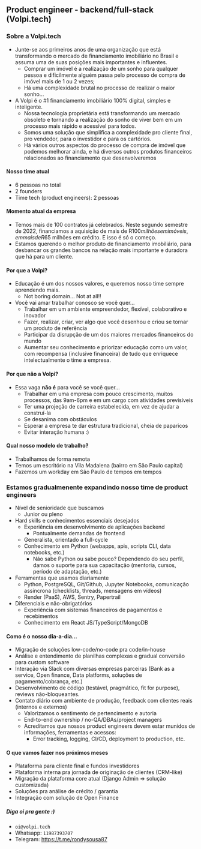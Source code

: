 ## Product engineer - backend/full-stack (Volpi.tech)

### Sobre a Volpi.tech

* Junte-se aos primeiros anos de uma organização que está transformando o mercado de financiamento imobiliário no Brasil e assuma uma de suas posições mais importantes e influentes.
  * Comprar um imóvel é a realização de um sonho para qualquer pessoa e dificilmente alguém passa pelo processo de compra de imóvel mais de 1 ou 2 vezes;
  * Há uma complexidade brutal no processo de realizar o maior sonho...
* A Volpi é o #1 financiamento imobiliário 100% digital, simples e inteligente.
  * Nossa tecnologia proprietária está transformando um mercado obsoleto e tornando a realização do sonho de viver bem em um processo mais rápido e acessível para todos.
  * Somos uma solução que simplifica a complexidade pro cliente final, pro vendedor, para o investidor e para os cartórios.
  * Há vários outros aspectos do processo de compra de imóvel que podemos melhorar ainda, e há diversos outros produtos financeiros relacionados ao financiamento que desenvolveremos

#### Nosso time atual
* 6 pessoas no total
* 2 founders
* Time tech (product engineers): 2 pessoas

#### Momento atual da empresa
* Temos mais de 100 contratos já celebrados. Neste segundo semestre de 2022, financiamos a aquisição de mais de R$100 milhões em imóveis, em mais de R$65 milhões em crédito. E isso é só o começo.
* Estamos querendo o melhor produto de financiamento imobiliário, para desbancar os grandes bancos na relação mais importante e duradora que há para um cliente.

#### Por que a Volpi?
* Educação é um dos nossos valores, e queremos nosso time sempre aprendendo mais.
  * Not boring domain... Not at all!!
* Você vai amar trabalhar conosco se você quer…
  * Trabalhar em um ambiente empreendedor, flexível, colaborativo e inovador
  * Fazer, realizar, criar, ver algo que você desenhou e criou se tornar um produto de referência
  * Participar da disrupção de um dos maiores mercados financeiros do mundo
  * Aumentar seu conhecimento e priorizar educação como um valor, com recompensa (inclusive financeira) de tudo que enriquece intelectualmente o time a empresa.

#### Por que não a Volpi?
* Essa vaga **não é** para você se você quer…
  * Trabalhar em uma empresa com pouco crescimento, muitos processos, das 9am-6pm e em um cargo com atividades previsíveis
  * Ter uma projeção de carreira estabelecida, em vez de ajudar a construí-la
  * Se desanima com obstáculos
  * Esperar a empresa te dar estrutura tradicional, cheia de paparicos
  * Evitar interação humana :)

#### Qual nosso modelo de trabalho?
  * Trabalhamos de forma remota
  * Temos um escritório na Vila Madalena (bairro em São Paulo capital)
  * Fazemos um workday em São Paulo de tempos em tempos

### Estamos gradualmenente expandindo nosso time de product engineers

* Nível de senioridade que buscamos
  * Junior ou pleno
* Hard skills e conhecimentos essenciais desejados
  * Experiência em desenvolvimento de aplicações backend
    * Pontualmente demandas de frontend
  * Generalista, orientado a full-cycle
  * Conhecimento em Python (webapps, apis, scripts CLI, data notebooks, etc.)
    * Não sabe Python ou sabe pouco? Dependendo do seu perfil, damos o suporte para sua capacitação (mentoria, cursos, período de adaptação, etc.)
* Ferramentas que usamos diariamente
  * Python, PostgreSQL, Git/Github, Jupyter Notebooks, comunicação assíncrona (checklists, threads, mensagens em vídeos)
  * Render (PaaS), AWS, Sentry, Papertrail
* Diferenciais e não-obrigatórios
  * Experiência com sistemas financeiros de pagamentos e recebimentos
  * Conhecimento em React JS/TypeScript/MongoDB

#### Como é o nosso dia-a-dia...
* Migração de soluções low-code/no-code pra code/in-house
* Análise e entendimento de planilhas complexas e gradual conversão para custom software
* Interação via Slack com diversas empresas parceiras (Bank as a service, Open finance, Data platforms, soluções de pagamento/cobrança, etc.)
* Desenvolvimento de código (testável, pragmático, fit for purpose), reviews não-bloqueantes.
* Contato diário com ambiente de produção, feedback com clientes reais (internos e externos)
  * Valorizamos  o sentimento de pertencimento e autoria
  * End-to-end ownership / no-QA/DBAs/project managers
  * Acreditamos que nossos product engineers devem estar munidos de informações, ferramentas e acessos:
    * Error tracking, logging, CI/CD, deployment to production, etc.

#### O que vamos fazer nos próximos meses
  * Plataforma para cliente final e fundos investidores
  * Plataforma interna pra jornada de originação de clientes (CRM-like)
  * Migração da plataforma core atual (Django Admin => solução customizada)
  * Soluções pra análise de crédito / garantia
  * Integração com solução de Open Finance

##### Diga oi pra gente :)
* `oi@volpi.tech`
* Whatsapp: `11987393707`
* Telegram: https://t.me/rondysousa87
